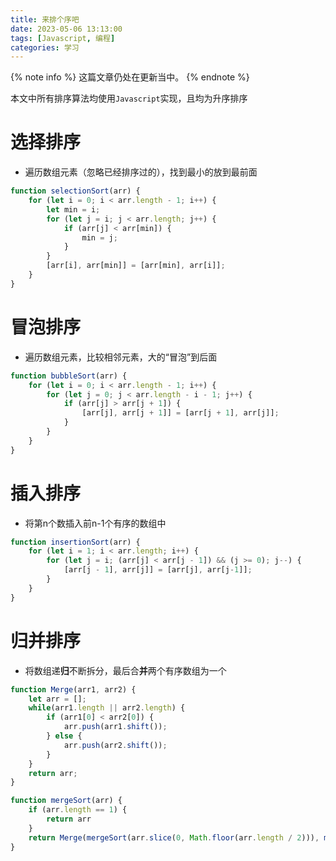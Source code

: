 ```yaml
---
title: 来排个序吧
date: 2023-05-06 13:13:00
tags: [Javascript, 编程]
categories: 学习
---
```

{% note info %}
这篇文章仍处在更新当中。
{% endnote %}

本文中所有排序算法均使用<code>Javascript</code>实现，且均为升序排序

# 选择排序
- 遍历数组元素（忽略已经排序过的），找到最小的放到最前面
``` Javascript
function selectionSort(arr) {
    for (let i = 0; i < arr.length - 1; i++) {
        let min = i;
        for (let j = i; j < arr.length; j++) {
            if (arr[j] < arr[min]) {
                min = j;
            }
        }
        [arr[i], arr[min]] = [arr[min], arr[i]];
    }
}
```

# 冒泡排序
- 遍历数组元素，比较相邻元素，大的“冒泡”到后面
``` Javascript
function bubbleSort(arr) {
    for (let i = 0; i < arr.length - 1; i++) {
        for (let j = 0; j < arr.length - i - 1; j++) {
            if (arr[j] > arr[j + 1]) {
                [arr[j], arr[j + 1]] = [arr[j + 1], arr[j]];
            }
        }
    }
}
```
# 插入排序
- 将第n个数插入前n-1个有序的数组中
``` Javascript
function insertionSort(arr) {
    for (let i = 1; i < arr.length; i++) {
        for (let j = i; (arr[j] < arr[j - 1]) && (j >= 0); j--) {
            [arr[j - 1], arr[j]] = [arr[j], arr[j-1]];
        }
    }
}
```
# 归并排序
- 将数组递<strong>归</strong>不断拆分，最后合<strong>并</strong>两个有序数组为一个
``` Javascript
function Merge(arr1, arr2) {
    let arr = [];
    while(arr1.length || arr2.length) {
        if (arr1[0] < arr2[0]) {
            arr.push(arr1.shift());
        } else {
            arr.push(arr2.shift());
        }
    }
    return arr;
}

function mergeSort(arr) {
    if (arr.length == 1) {
        return arr
    }
    return Merge(mergeSort(arr.slice(0, Math.floor(arr.length / 2))), mergeSort(arr.slice(Math.floor(arr.length / 2), arr.length)));
}
```